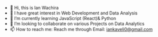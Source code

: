 - 👋 Hi, this is Ian Wachira 
- 👀 I have great interest in Web Development and Data Analysis 
- 🌱 I’m currently learning JavaScript (React)& Python 
- 💞️ I’m looking to collaborate on various Projects on Data Analytics 
- 📫 How to reach me: Reach me through Email: iankaveli0@gmail.com

<!---
IanWach/IanWach is a ✨ special ✨ repository because its `README.md` (this file) appears on your GitHub profile.
You can click the Preview link to take a look at your changes.
--->

